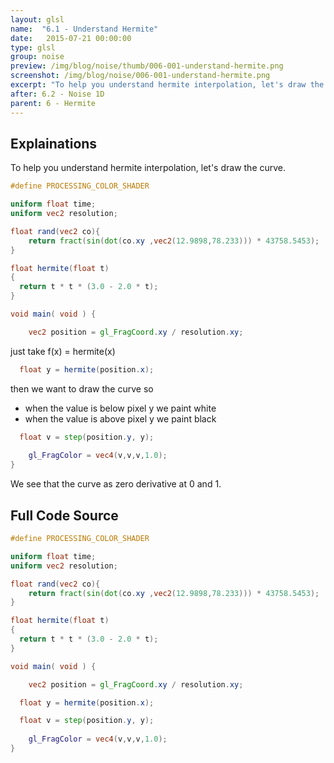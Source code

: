 ```yaml
---
layout: glsl
name:  "6.1 - Understand Hermite"
date:   2015-07-21 00:00:00
type: glsl
group: noise
preview: /img/blog/noise/thumb/006-001-understand-hermite.png
screenshot: /img/blog/noise/006-001-understand-hermite.png
excerpt: "To help you understand hermite interpolation, let's draw the curve."
after: 6.2 - Noise 1D
parent: 6 - Hermite
---
```

## Explainations

To help you understand hermite interpolation, let's draw the curve.

``` glsl
#define PROCESSING_COLOR_SHADER

uniform float time;
uniform vec2 resolution;

float rand(vec2 co){
    return fract(sin(dot(co.xy ,vec2(12.9898,78.233))) * 43758.5453);
}

float hermite(float t)
{
  return t * t * (3.0 - 2.0 * t);
}

void main( void ) {

	vec2 position = gl_FragCoord.xy / resolution.xy;

```

just take f(x) = hermite(x)

``` glsl
  float y = hermite(position.x);

```

then we want to draw the curve so 
- when the value is below pixel y we paint white
- when the value is above pixel y we paint black

``` glsl
  float v = step(position.y, y);
  
	gl_FragColor = vec4(v,v,v,1.0);
}

```

We see that the curve as zero derivative at 0 and 1.

## Full Code Source

``` glsl
#define PROCESSING_COLOR_SHADER

uniform float time;
uniform vec2 resolution;

float rand(vec2 co){
    return fract(sin(dot(co.xy ,vec2(12.9898,78.233))) * 43758.5453);
}

float hermite(float t)
{
  return t * t * (3.0 - 2.0 * t);
}

void main( void ) {

	vec2 position = gl_FragCoord.xy / resolution.xy;

  float y = hermite(position.x);

  float v = step(position.y, y);
  
	gl_FragColor = vec4(v,v,v,1.0);
}

```